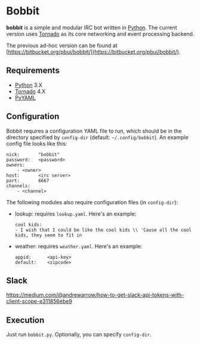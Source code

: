 # Bobbit

**bobbit** is a simple and modular IRC bot written in [Python].  The current
version uses [Tornado] as its core networking and event processing backend.

The previous ad-hoc version can be found at
[https://bitbucket.org/pbui/bobbit/](https://bitbucket.org/pbui/bobbit/).

## Requirements

- [Python]  3.X
- [Tornado] 4.X
- [PyYAML]

## Configuration
Bobbit requires a configuration YAML file to run, which should be in the
directory specified by `config-dir` (default: `~/.config/bobbit`). An example
config file looks like this:

```
nick:       "bobbit"
password:   <password>
owners:      
    - <owner>
host:       <irc server>
port:       6667
channels:
    - <channel>
```

The following modules also require configuration files (in `config-dir`):
- lookup: requires `lookup.yaml`. Here's an example:
  ```
  cool kids:
  - I wish that I could be like the cool kids \\ 'Cause all the cool kids, they seem to fit in
  ```
- weather: requires `weather.yaml`. Here's an example:
  ```
  appid:      <api-key>
  default:    <zipcode>
  ```
  
## Slack

https://medium.com/@andrewarrow/how-to-get-slack-api-tokens-with-client-scope-e311856ebe9

## Execution
Just run `bobbit.py`. Optionally, you can specify `config-dir`.

[Python]:   https://python.org
[Tornado]:  http://www.tornadoweb.org/en/stable/
[PyYAML]:   http://pyyaml.org/
